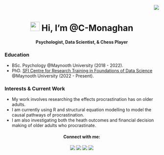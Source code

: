 <p align="right"> <img src="https://komarev.com/ghpvc/?username=C-Monaghan&color=blueviolet" /> </p>
<h1 align="center"> <img src="https://raw.githubusercontent.com/MartinHeinz/MartinHeinz/master/wave.gif" width="30px" height='30px'> Hi, I’m @C-Monaghan </h1>
<h4 align="center"> Psychologist, Data Scientist, & Chess Player </h4>

### Education
- BSc. Psychology @Maynooth University (2018 - 2022).
- PhD. <a href="https://www.data-science.ie">SFI Centre for Research Training in Foundations of Data Science</a> @Maynooth University (2022 - Present). 


### Interests & Current Work
- My work involves researching the effects procrastination has on older adults.
- I am currently using R and structural equation modelling to model the causal pathways of procrastination.
- I am also investigating both the heath outcomes and financial decision making of older adults who procrastinate.



<h4 align="center"> Connect with me: </h4>
<div align="center">
    <a href="https://twitter.com/CormacMonaghan1" target="_blank"><img src="https://img.shields.io/badge/-Twitter-7289DA?style=for-the-badge&logo=twitter&logoColor=white" target="_blank"></a> 	
  <a href="https://www.linkedin.com/in/cormac-monaghan/" target="_blank"><img src="https://img.shields.io/badge/-LinkedIn-%230077B5?style=for-the-badge&logo=linkedin&logoColor=white" target="_blank"></a> 
  <a href="https://www.researchgate.net/profile/Cormac-Monaghan" target="_blank"><img src="https://img.shields.io/badge/ResearchGate-00CCBB?style=for-the-badge&logo=ResearchGate&logoColor=white" target="_blank"></a> 
  <a href="mailto:cormacmonaghan@proton.me" target="_blank"><img src="https://img.shields.io/badge/ProtonMail-8B89CC?style=for-the-badge&logo=protonmail&logoColor=white" target="_blank"></a> 
</div>

<!--START_SECTION:chessStats-->

<!--END_SECTION:chessStats-->

<!---
C-Monaghan/C-Monaghan is a ✨ special ✨ repository because its `README.md` (this file) appears on your GitHub profile.
You can click the Preview link to take a look at your changes.
--->

